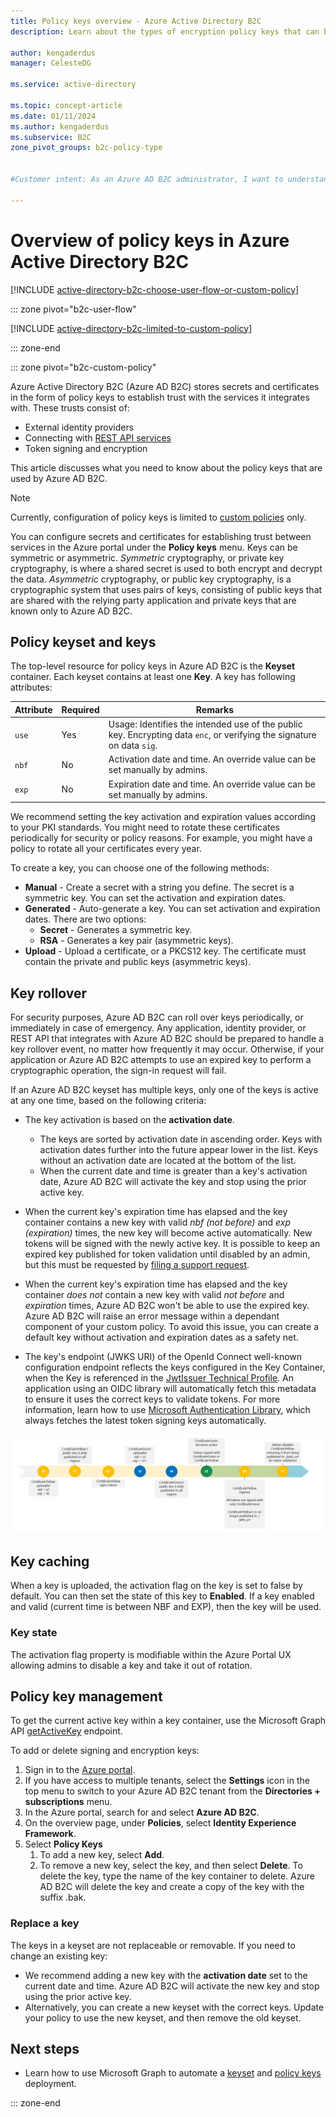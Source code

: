 ```yaml
---
title: Policy keys overview - Azure Active Directory B2C
description: Learn about the types of encryption policy keys that can be used in Azure Active Directory B2C for signing and validating tokens, client secrets, certificates, and passwords.

author: kengaderdus
manager: CelesteDG

ms.service: active-directory

ms.topic: concept-article
ms.date: 01/11/2024
ms.author: kengaderdus
ms.subservice: B2C
zone_pivot_groups: b2c-policy-type


#Customer intent: As an Azure AD B2C administrator, I want to understand how to manage policy keys, so that I can establish trust with external identity providers, REST API services, and configure encryption and signing for token validation.

---
```


# Overview of policy keys in Azure Active Directory B2C

[!INCLUDE [active-directory-b2c-choose-user-flow-or-custom-policy](../../includes/active-directory-b2c-choose-user-flow-or-custom-policy.md)]

::: zone pivot="b2c-user-flow"

[!INCLUDE [active-directory-b2c-limited-to-custom-policy](../../includes/active-directory-b2c-limited-to-custom-policy.md)]

::: zone-end

::: zone pivot="b2c-custom-policy"

Azure Active Directory B2C (Azure AD B2C) stores secrets and certificates in the form of policy keys to establish trust with the services it integrates with. These trusts consist of:

- External identity providers
- Connecting with [REST API services](restful-technical-profile.md)
- Token signing and encryption

 This article discusses what you need to know about the policy keys that are used by Azure AD B2C.

> [!NOTE]
> Currently, configuration of policy keys is limited to [custom policies](./user-flow-overview.md) only.

You can configure secrets and certificates for establishing trust between services in the Azure portal under the **Policy keys** menu. Keys can be symmetric or asymmetric. *Symmetric* cryptography, or private key cryptography, is where a shared secret is used to both encrypt and decrypt the data. *Asymmetric* cryptography, or public key cryptography, is a cryptographic system that uses pairs of keys, consisting of public keys that are shared with the relying party application and private keys that are known only to Azure AD B2C.

## Policy keyset and keys

The top-level resource for policy keys in Azure AD B2C is the **Keyset** container. Each keyset contains at least one **Key**. A key has following attributes:

| Attribute |  Required | Remarks |
| --- | --- |--- |
| `use` | Yes | Usage: Identifies the intended use of the public key. Encrypting data `enc`, or verifying the signature on data `sig`.|
| `nbf`| No | Activation date and time. An override value can be set manually by admins.|
| `exp`| No | Expiration date and time. An override value can be set manually by admins.|

We recommend setting the key activation and expiration values according to your PKI standards. You might need to rotate these certificates periodically for security or policy reasons. For example, you might have a policy to rotate all your certificates every year.

To create a key, you can choose one of the following methods:

- **Manual** - Create a secret with a string you define. The secret is a symmetric key. You can set the activation and expiration dates.
- **Generated** - Auto-generate a key. You can set activation and expiration dates. There are two options:
  - **Secret** - Generates a symmetric key.
  - **RSA** - Generates a key pair (asymmetric keys).
- **Upload** - Upload a certificate, or a PKCS12 key. The certificate must contain the private and public keys (asymmetric keys).

## Key rollover

For security purposes, Azure AD B2C can roll over keys periodically, or immediately in case of emergency. Any application, identity provider, or REST API that integrates with Azure AD B2C should be prepared to handle a key rollover event, no matter how frequently it may occur. Otherwise, if your application or Azure AD B2C attempts to use an expired key to perform a cryptographic operation, the sign-in request will fail.

If an Azure AD B2C keyset has multiple keys, only one of the keys is active at any one time, based on the following criteria:

- The key activation is based on the **activation date**.
  - The keys are sorted by activation date in ascending order. Keys with activation dates further into the future appear lower in the list. Keys without an activation date are located at the bottom of the list.
  - When the current date and time is greater than a key's activation date, Azure AD B2C will activate the key and stop using the prior active key.
- When the current key's expiration time has elapsed and the key container contains a new key with valid *nbf (not before)* and *exp (expiration)* times, the new key will become active automatically. New tokens will be signed with the newly active key. It is possible to keep an expired key published for token validation until disabled by an admin, but this must be requested by [filing a support request](/azure/active-directory-b2c/find-help-open-support-ticket).

- When the current key's expiration time has elapsed and the key container *does not* contain a new key with valid *not before* and *expiration* times, Azure AD B2C won't be able to use the expired key. Azure AD B2C will raise an error message within a dependant component of your custom policy. To avoid this issue, you can create a default key without activation and expiration dates as a safety net.
- The key's endpoint (JWKS URI) of the OpenId Connect well-known configuration endpoint reflects the keys configured in the Key Container, when the Key is referenced in the [JwtIssuer Technical Profile](./jwt-issuer-technical-profile.md). An application using an OIDC library will automatically fetch this metadata to ensure it uses the correct keys to validate tokens. For more information, learn how to use [Microsoft Authentication Library](../active-directory/develop/msal-b2c-overview.md), which always fetches the latest token signing keys automatically.

![A diagram describing the process for key rollover in Azure AD B2C.](media/policy-keys-overview/key-rollover.png)

## Key caching

When a key is uploaded, the activation flag on the key is set to false by default. You can then set the state of this key to **Enabled**. If a key enabled and valid (current time is between NBF and EXP), then the key will be used.

### Key state

The activation flag property is modifiable within the Azure Portal UX allowing admins to disable a key and take it out of rotation. 

## Policy key management

To get the current active key within a key container, use the Microsoft Graph API [getActiveKey](/graph/api/trustframeworkkeyset-getactivekey) endpoint.

To add or delete signing and encryption keys:

1. Sign in to the [Azure portal](https://portal.azure.com).
1. If you have access to multiple tenants, select the **Settings** icon in the top menu to switch to your Azure AD B2C tenant from the **Directories + subscriptions** menu.
1. In the Azure portal, search for and select **Azure AD B2C**.
1. On the overview page, under **Policies**, select **Identity Experience Framework**.
1. Select **Policy Keys** 
    1. To add a new key, select **Add**.
    1. To remove a new key, select the key, and then select **Delete**. To delete the key, type the name of the key container to delete. Azure AD B2C will delete the key and create a copy of the key with the suffix .bak.

### Replace a key

The keys in a keyset are not replaceable or removable. If you need to change an existing key:

- We recommend adding a new key with the **activation date** set to the current date and time. Azure AD B2C will activate the new key and stop using the prior active key.
- Alternatively, you can create a new keyset with the correct keys. Update your policy to use the new keyset, and then remove the old keyset. 

## Next steps

- Learn how to use Microsoft Graph to automate a [keyset](microsoft-graph-operations.md#trust-framework-policy-keyset) and [policy keys](microsoft-graph-operations.md#trust-framework-policy-key) deployment.

::: zone-end
